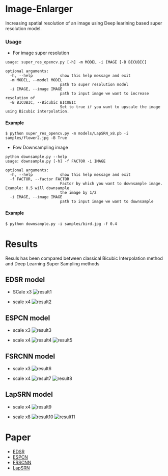 # Image-Enlarger
Increasing spatial resolution of an image using Deep learining based super resolution model.



### Usage

- For image super resolution
```
usage: super_res_opencv.py [-h] -m MODEL -i IMAGE [-B BICUBIC]

optional arguments:
  -h, --help            show this help message and exit
  -m MODEL, --model MODEL
                        path to super resolution model
  -i IMAGE, --image IMAGE
                        path to input image we want to increase resolution of
  -B BICUBIC, --Bicubic BICUBIC
                        Set to true if you want to upscale the image using Bicubic interpolation.

```
#### Example
```
$ python super_res_opencv.py -m models/LapSRN_x8.pb -i samples/flower2.jpg -B True 
```

- Fow Downsampling image
```
python downsample.py --help                       
usage: downsample.py [-h] -f FACTOR -i IMAGE

optional arguments:
  -h, --help            show this help message and exit
  -f FACTOR, --factor FACTOR
                        Factor by which you want to downsample image. Example: 0.5 will downsample
                        the image by 1/2
  -i IMAGE, --image IMAGE
                        path to input image we want to downsample
```
#### Example
```
$ python downsample.py -i samples/bird.jpg -f 0.4
```


# Results
Resuls has been compared between classical Bicubic Interpolation method and Deep Learning Super Sampling methods


## EDSR model 
* SCale x3
![result1](https://github.com/Thehunk1206/Image-Enlarger/blob/master/output/EDSR_x3_2.png)

* scale x4
![result2](https://github.com/Thehunk1206/Image-Enlarger/blob/master/output/EDSR_x4_2.png)

## ESPCN model
* scale x3
![result3](https://github.com/Thehunk1206/Image-Enlarger/blob/master/output/ESPCN_x3_1.png)

* scale x4
![result4](https://github.com/Thehunk1206/Image-Enlarger/blob/master/output/ESPCN_x4_1.png)
![result5](https://github.com/Thehunk1206/Image-Enlarger/blob/master/output/ESPCN_x4_3.png)

## FSRCNN model
* scale x3
![result6](https://github.com/Thehunk1206/Image-Enlarger/blob/master/output/FSRCNN_x3_2.png)

* scale x4
![result7](https://github.com/Thehunk1206/Image-Enlarger/blob/master/output/FSRCNN_x4_2.png)
![result8](https://github.com/Thehunk1206/Image-Enlarger/blob/master/output/FSRCNN_x4_3.png)

## LapSRN model
* scale x4
![result9](https://github.com/Thehunk1206/Image-Enlarger/blob/master/output/LAPSRN_x4_3.png)

* scale x8
![result10](https://github.com/Thehunk1206/Image-Enlarger/blob/master/output/LAPSRN_x8_1.png)
![result11](https://github.com/Thehunk1206/Image-Enlarger/blob/master/output/LAPRN_x8_2.png)


# Paper
* [EDSR](https://arxiv.org/pdf/1707.02921.pdf)
* [ESPCN](https://arxiv.org/pdf/1609.05158.pdf)
* [FRSCNN](https://arxiv.org/pdf/1608.00367.pdf)
* [LapSRN](https://arxiv.org/pdf/1710.01992.pdf)
